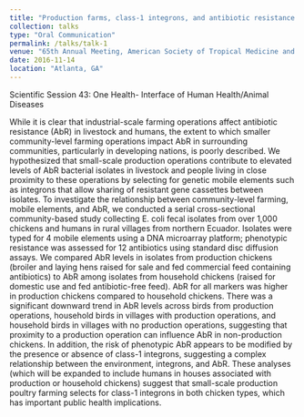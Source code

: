 ```yaml
---
title: "Production farms, class-1 integrons, and antibiotic resistance in E. coli isolates from rural Ecuadorean chickens and humans"
collection: talks
type: "Oral Communication"
permalink: /talks/talk-1
venue: "65th Annual Meeting, American Society of Tropical Medicine and Hygiene"
date: 2016-11-14
location: "Atlanta, GA"
---
```

Scientific Session 43: One Health- Interface of Human Health/Animal Diseases

While it is clear that industrial-scale farming operations affect antibiotic resistance (AbR) in livestock and humans, the extent to which smaller community-level farming operations impact AbR in surrounding communities, particularly in developing nations, is poorly described. We hypothesized that small-scale production operations contribute to elevated levels of AbR bacterial isolates in livestock and people living in close proximity to these operations by selecting for genetic mobile elements such as integrons that allow sharing of resistant gene cassettes between isolates. To investigate the relationship between community-level farming, mobile elements, and AbR, we conducted a serial cross-sectional community-based study collecting E. coli fecal isolates from over 1,000 chickens and humans in rural villages from northern Ecuador. Isolates were typed for 4 mobile elements using a DNA microarray platform; phenotypic resistance was assessed for 12 antibiotics using standard disc diffusion assays. We compared AbR levels in isolates from production chickens (broiler and laying hens raised for sale and fed commercial feed containing antibiotics) to AbR among isolates from household chickens (raised for domestic use and fed antibiotic-free feed). AbR for all markers was higher in production chickens compared to household chickens. There was a significant downward trend in AbR levels across birds from production operations, household birds in villages with production operations, and household birds in villages with no production operations, suggesting that proximity to a production operation can influence AbR in non-production chickens. In addition, the risk of phenotypic AbR appears to be modified by the presence or absence of class-1 integrons, suggesting a complex relationship between the environment, integrons, and AbR. These analyses (which will be expanded to include humans in houses associated with production or household chickens) suggest that small-scale production poultry farming selects for class-1 integrons in both chicken types, which has important public health implications.
